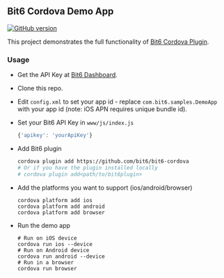 Bit6 Cordova Demo App
---------------------
[![GitHub version](https://badge.fury.io/gh/bit6%2Fbit6-cordova.svg)](https://github.com/bit6/bit6-cordova-demo)

This project demonstrates the full functionality of [Bit6 Cordova Plugin](https://github.com/bit6/bit6-cordova).

### Usage
* Get the API Key at [Bit6 Dashboard](https://dashboard.bit6.com).
* Clone this repo.
* Edit `config.xml` to set your app id - replace `com.bit6.samples.DemoApp` with your app id
  (note: iOS APN requires unique bundle id).
* Set your Bit6 API Key in `www/js/index.js`
  ```js
  {'apikey': 'yourApiKey'}
  ```

* Add Bit6 plugin
  ```bash
  cordova plugin add https://github.com/bit6/bit6-cordova
  # Or if you have the plugin installed locally
  # cordova plugin add<path/to/bit6plugin>
  ```
* Add the platforms you want to support (ios/android/browser)  
  ```
  cordova platform add ios
  cordova platform add android
  cordova platform add browser
  ```

* Run the demo app
  ```
  # Run on iOS device
  cordova run ios --device
  # Run on Android device
  cordova run android --device
  # Run in a browser
  cordova run browser
  ```
